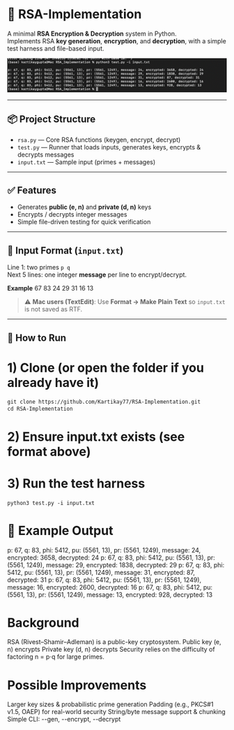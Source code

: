 # 🔐 RSA-Implementation
A minimal **RSA Encryption & Decryption** system in Python.  
Implements RSA **key generation**, **encryption**, and **decryption**, with a simple test harness and file-based input.

![Screenshot](https://github.com/Kartikay77/RSA-Implementation/blob/main/RSA.png)

---

## 📦 Project Structure
- `rsa.py` — Core RSA functions (keygen, encrypt, decrypt)
- `test.py` — Runner that loads inputs, generates keys, encrypts & decrypts messages
- `input.txt` — Sample input (primes + messages)

---

## ✅ Features
- Generates **public (e, n)** and **private (d, n)** keys
- Encrypts / decrypts integer messages
- Simple file-driven testing for quick verification

---

## 📝 Input Format (`input.txt`)
Line 1: two primes `p q`  
Next 5 lines: one integer **message** per line to encrypt/decrypt.

**Example**
67 83
24
29
31
16
13


> ⚠️ **Mac users (TextEdit)**: Use **Format → Make Plain Text** so `input.txt` is not saved as RTF.

---

## 🚀 How to Run


# 1) Clone (or open the folder if you already have it)
```
git clone https://github.com/Kartikay77/RSA-Implementation.git
cd RSA-Implementation
```
# 2) Ensure input.txt exists (see format above)

# 3) Run the test harness
```
python3 test.py -i input.txt
```

# 🧪 Example Output
p: 67, q: 83, phi: 5412, pu: (5561, 13), pr: (5561, 1249), message: 24, encrypted: 3658, decrypted: 24
p: 67, q: 83, phi: 5412, pu: (5561, 13), pr: (5561, 1249), message: 29, encrypted: 1838, decrypted: 29
p: 67, q: 83, phi: 5412, pu: (5561, 13), pr: (5561, 1249), message: 31, encrypted: 87,   decrypted: 31
p: 67, q: 83, phi: 5412, pu: (5561, 13), pr: (5561, 1249), message: 16, encrypted: 2600, decrypted: 16
p: 67, q: 83, phi: 5412, pu: (5561, 13), pr: (5561, 1249), message: 13, encrypted: 928,  decrypted: 13

#  Background
RSA (Rivest–Shamir–Adleman) is a public-key cryptosystem.
Public key (e, n) encrypts
Private key (d, n) decrypts
Security relies on the difficulty of factoring n = p⋅q for large primes.

# Possible Improvements
Larger key sizes & probabilistic prime generation
Padding (e.g., PKCS#1 v1.5, OAEP) for real-world security
String/byte message support & chunking
Simple CLI: --gen, --encrypt, --decrypt
